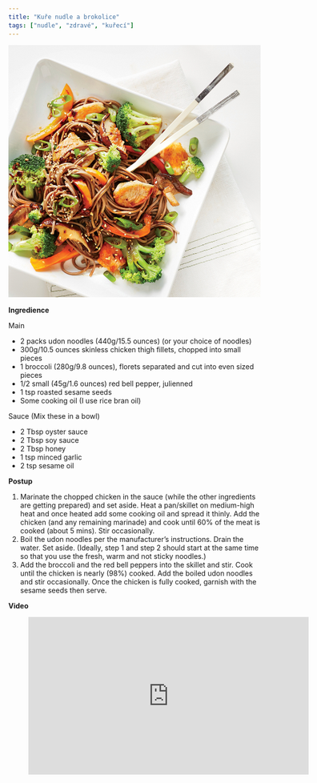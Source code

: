 ```yaml
---
title: "Kuře nudle a brokolice"
tags: ["nudle", "zdravé", "kuřecí"]
---
```


![Kuře nudle a brokolice](./images/chickenBroccoli.jpg)

**Ingredience**

Main

- 2 packs udon noodles (440g/15.5 ounces) (or your choice of noodles)
- 300g/10.5 ounces skinless chicken thigh fillets, chopped into small pieces
- 1 broccoli (280g/9.8 ounces), florets separated and cut into even sized pieces
- 1/2 small (45g/1.6 ounces) red bell pepper, julienned
- 1 tsp roasted sesame seeds
- Some cooking oil (I use rice bran oil)

Sauce (Mix these in a bowl)

- 2 Tbsp oyster sauce
- 2 Tbsp soy sauce
- 2 Tbsp honey
- 1 tsp minced garlic
- 2 tsp sesame oil

**Postup**

1. Marinate the chopped chicken in the sauce (while the other ingredients are getting prepared) and set aside. Heat a pan/skillet on medium-high heat and once heated add some cooking oil and spread it thinly. Add the chicken (and any remaining marinade) and cook until 60% of the meat is cooked (about 5 mins). Stir occasionally.
2. Boil the udon noodles per the manufacturer’s instructions. Drain the water. Set aside. (Ideally, step 1 and step 2 should start at the same time so that you use the fresh, warm and not sticky noodles.)
3. Add the broccoli and the red bell peppers into the skillet and stir. Cook until the chicken is nearly (98%) cooked. Add the boiled udon noodles and stir occasionally. Once the chicken is fully cooked, garnish with the sesame seeds then serve.

**Video**

<figure class="video_container">
  <iframe width="560" height="315" src="https://www.youtube.com/embed/RFE7qdhjgXc" frameborder="0" allow="accelerometer; autoplay; encrypted-media; gyroscope; picture-in-picture" allowfullscreen></iframe>
</figure>
